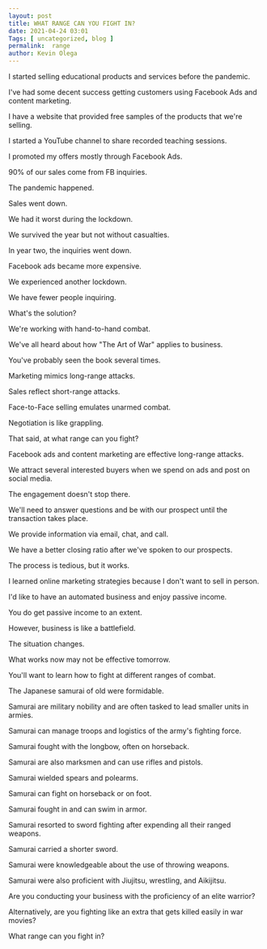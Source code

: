 ```yaml
--- 
layout: post 
title: WHAT RANGE CAN YOU FIGHT IN?
date: 2021-04-24 03:01
Tags: [ uncategorized, blog ]
permalink:  range
author: Kevin Olega 
--- 
```

I started selling educational products and services before the pandemic.

I've had some decent success getting customers using Facebook Ads and content marketing.

I have a website that provided free samples of the products that we're selling.

I started a YouTube channel to share recorded teaching sessions.

I promoted my offers mostly through Facebook Ads.

90% of our sales come from FB inquiries.

The pandemic happened. 

Sales went down.

We had it worst during the lockdown.

We survived the year but not without casualties. 

In year two, the inquiries went down.

Facebook ads became more expensive.

We experienced another lockdown.

We have fewer people inquiring.

What's the solution?

We're working with hand-to-hand combat.

We've all heard about how "The Art of War" applies to business.

You've probably seen the book several times.

Marketing mimics long-range attacks.

Sales reflect short-range attacks.

Face-to-Face selling emulates unarmed combat.

Negotiation is like grappling.

That said, at what range can you fight?

Facebook ads and content marketing are effective long-range attacks.

We attract several interested buyers when we spend on ads and post on social media.

The engagement doesn't stop there.

We'll need to answer questions and be with our prospect until the transaction takes place. 

We provide information via email, chat, and call.

We have a better closing ratio after we've spoken to our prospects.

The process is tedious, but it works. 

I learned online marketing strategies because I don't want to sell in person.

I'd like to have an automated business and enjoy passive income.

You do get passive income to an extent.

However, business is like a battlefield.

The situation changes.

What works now may not be effective tomorrow.

You'll want to learn how to fight at different ranges of combat.

The Japanese samurai of old were formidable.

Samurai are military nobility and are often tasked to lead smaller units in armies.

Samurai can manage troops and logistics of the army's fighting force.

Samurai fought with the longbow, often on horseback.

Samurai are also marksmen and can use rifles and pistols.

Samurai wielded spears and polearms.

Samurai can fight on horseback or on foot.

Samurai fought in and can swim in armor.

Samurai resorted to sword fighting after expending all their ranged weapons.

Samurai carried a shorter sword.

Samurai were knowledgeable about the use of throwing weapons.

Samurai were also proficient with Jiujitsu, wrestling, and Aikijitsu.

Are you conducting your business with the proficiency of an elite warrior?

Alternatively, are you fighting like an extra that gets killed easily in war movies?

What range can you fight in?
